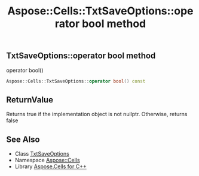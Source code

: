 ﻿---
title: Aspose::Cells::TxtSaveOptions::operator bool method
linktitle: operator bool
second_title: Aspose.Cells for C++ API Reference
description: 'Aspose::Cells::TxtSaveOptions::operator bool method. operator bool() in C++.'
type: docs
weight: 400
url: /cpp/aspose.cells/txtsaveoptions/operator_bool/
---
## TxtSaveOptions::operator bool method


operator bool()

```cpp
Aspose::Cells::TxtSaveOptions::operator bool() const
```


## ReturnValue

Returns true if the implementation object is not nullptr. Otherwise, returns false

## See Also

* Class [TxtSaveOptions](../)
* Namespace [Aspose::Cells](../../)
* Library [Aspose.Cells for C++](../../../)
